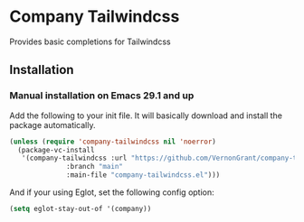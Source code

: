 # Company Tailwindcss

Provides basic completions for Tailwindcss

## Installation

### Manual installation on Emacs 29.1 and up

Add the following to your init file. It will basically download and install the package automatically.

```lisp
(unless (require 'company-tailwindcss nil 'noerror)
  (package-vc-install
   '(company-tailwindcss :url "https://github.com/VernonGrant/company-tailwindcss"
              :branch "main"
              :main-file "company-tailwindcss.el")))
```

And if your using Eglot, set the following config option:

```lisp
(setq eglot-stay-out-of '(company))
```

